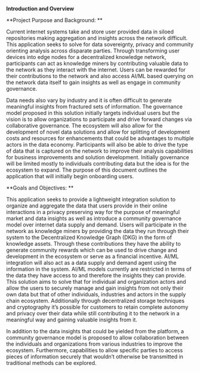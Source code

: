 **Introduction and Overview**

**Project Purpose and Background: **

Current internet systems take and store user provided data in siloed repositories making aggregation and insights across the network difficult. This application seeks to solve for data sovereignty, privacy and community orienting analysis across disparate parties. Through transforming user devices into edge nodes for a decentralized knowledge network, participants can act as knowledge miners by contributing valuable data to the network as they interact with the internet. Users can be rewarded for their contributions to the network and also access AI/ML based querying on the network data itself to gain insights as well as engage in community governance. 

Data needs also vary by industry and it is often difficult to generate meaningful insights from fractured sets of information. The governance model proposed in this solution initially targets individual users but the vision is to allow organizations to participate and drive forward changes via collaborative governance. The ecosystem will also allow for the development of novel data solutions and allow for splitting of development costs and resources for enhancements that could be advantages to multiple actors in the data economy. Participants will also be able to drive the type of data that is captured on the network to improve their analysis capabilities for business improvements and solution development. Initially governance will be limited mostly to individuals contributing data but the idea is for the ecosystem to expand. The purpose of this document outlines the application that will initially begin onboarding users. 

**Goals and Objectives: **

This application seeks to provide a lightweight integration solution to organize and aggregate the data that users provide in their online interactions in a privacy preserving way for the purpose of meaningful market and data insights as well as introduce a community governance model over internet data supply and demand. Users will participate in the network as knowledge miners by providing the data they run through their system to the Decentralized Knowledge Graph (DKG) in the form of knowledge assets. Through these contributions they have the ability to generate community rewards which can be used to drive change and development in the ecosystem or serve as a financial incentive. 
AI/ML integration will also act as a data supply and demand agent using the information in the system. AI/ML models currently are restricted in terms of the data they have access to and therefore the insights they can provide. This solution aims to solve that for individual and organization actors and allow the users to securely manage and gain insights from not only their own data but that of other individuals, industries and actors in the supply chain ecosystem. Additionally through decentralized storage techniques and cryptography it’s possible for customers to retain complete autonomy and privacy over their data while still contributing it to the network in a meaningful way and gaining valuable insights from it. 

In addition to the data insights that could be yielded from the platform, a community governance model is proposed to allow collaboration between the individuals and organizations from various industries to improve the ecosystem. Furthermore, capabilities to allow specific parties to access pieces of information securely that wouldn’t otherwise be transmitted in traditional methods can be explored. 


